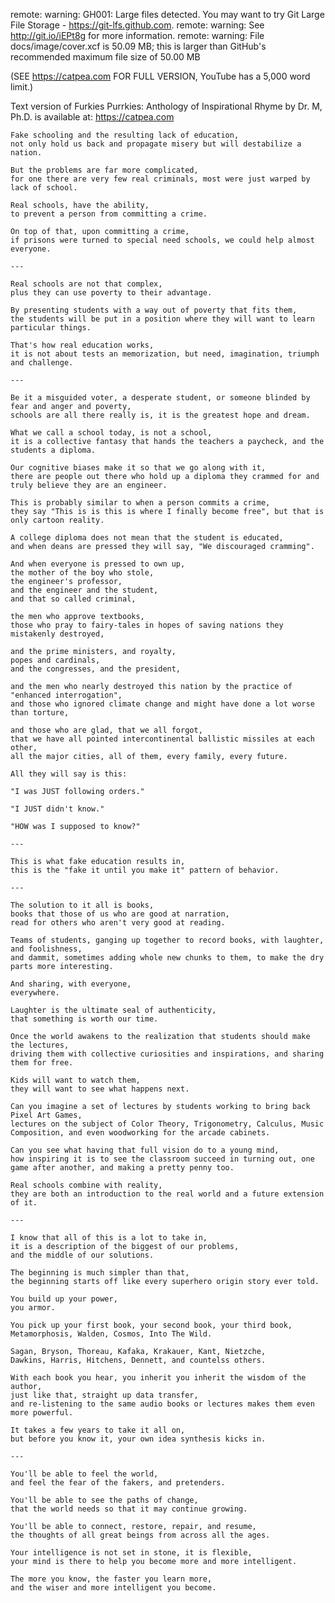 remote: warning: GH001: Large files detected. You may want to try Git Large File Storage - https://git-lfs.github.com.
remote: warning: See http://git.io/iEPt8g for more information.
remote: warning: File docs/image/cover.xcf is 50.09 MB; this is larger than GitHub's recommended maximum file size of 50.00 MB


(SEE https://catpea.com FOR FULL VERSION, YouTube has a 5,000 word limit.)



Text version of Furkies Purrkies: Anthology of Inspirational Rhyme by Dr. M, Ph.D. is available at: https://catpea.com


    Fake schooling and the resulting lack of education,
    not only hold us back and propagate misery but will destabilize a nation.

    But the problems are far more complicated,
    for one there are very few real criminals, most were just warped by lack of school.

    Real schools, have the ability,
    to prevent a person from committing a crime.

    On top of that, upon committing a crime,
    if prisons were turned to special need schools, we could help almost everyone.

    ---

    Real schools are not that complex,
    plus they can use poverty to their advantage.

    By presenting students with a way out of poverty that fits them,
    the students will be put in a position where they will want to learn particular things.

    That's how real education works,
    it is not about tests an memorization, but need, imagination, triumph and challenge.

    ---

    Be it a misguided voter, a desperate student, or someone blinded by fear and anger and poverty,
    schools are all there really is, it is the greatest hope and dream.

    What we call a school today, is not a school,
    it is a collective fantasy that hands the teachers a paycheck, and the students a diploma.

    Our cognitive biases make it so that we go along with it,
    there are people out there who hold up a diploma they crammed for and truly believe they are an engineer.

    This is probably similar to when a person commits a crime,
    they say "This is is this is where I finally become free", but that is only cartoon reality.

    A college diploma does not mean that the student is educated,
    and when deans are pressed they will say, "We discouraged cramming".

    And when everyone is pressed to own up,
    the mother of the boy who stole,
    the engineer's professor,
    and the engineer and the student,
    and that so called criminal,

    the men who approve textbooks,
    those who pray to fairy-tales in hopes of saving nations they mistakenly destroyed,

    and the prime ministers, and royalty,
    popes and cardinals,
    and the congresses, and the president,

    and the men who nearly destroyed this nation by the practice of "enhanced interrogation",
    and those who ignored climate change and might have done a lot worse than torture,

    and those who are glad, that we all forgot,
    that we have all pointed intercontinental ballistic missiles at each other,
    all the major cities, all of them, every family, every future.

    All they will say is this:

    "I was JUST following orders."

    "I JUST didn't know."

    "HOW was I supposed to know?"

    ---

    This is what fake education results in,
    this is the "fake it until you make it" pattern of behavior.

    ---

    The solution to it all is books,
    books that those of us who are good at narration,
    read for others who aren't very good at reading.

    Teams of students, ganging up together to record books, with laughter, and foolishness,
    and dammit, sometimes adding whole new chunks to them, to make the dry parts more interesting.

    And sharing, with everyone,
    everywhere.

    Laughter is the ultimate seal of authenticity,
    that something is worth our time.

    Once the world awakens to the realization that students should make the lectures,
    driving them with collective curiosities and inspirations, and sharing them for free.

    Kids will want to watch them,
    they will want to see what happens next.

    Can you imagine a set of lectures by students working to bring back Pixel Art Games,
    lectures on the subject of Color Theory, Trigonometry, Calculus, Music Composition, and even woodworking for the arcade cabinets.

    Can you see what having that full vision do to a young mind,
    how inspiring it is to see the classroom succeed in turning out, one game after another, and making a pretty penny too.

    Real schools combine with reality,
    they are both an introduction to the real world and a future extension of it.

    ---

    I know that all of this is a lot to take in,
    it is a description of the biggest of our problems,
    and the middle of our solutions.

    The beginning is much simpler than that,
    the beginning starts off like every superhero origin story ever told.

    You build up your power,
    you armor.

    You pick up your first book, your second book, your third book,
    Metamorphosis, Walden, Cosmos, Into The Wild.

    Sagan, Bryson, Thoreau, Kafaka, Krakauer, Kant, Nietzche,
    Dawkins, Harris, Hitchens, Dennett, and countelss others.

    With each book you hear, you inherit you inherit the wisdom of the author,
    just like that, straight up data transfer,
    and re-listening to the same audio books or lectures makes them even more powerful.

    It takes a few years to take it all on,
    but before you know it, your own idea synthesis kicks in.

    ---

    You'll be able to feel the world,
    and feel the fear of the fakers, and pretenders.

    You'll be able to see the paths of change,
    that the world needs so that it may continue growing.

    You'll be able to connect, restore, repair, and resume,
    the thoughts of all great beings from across all the ages.

    Your intelligence is not set in stone, it is flexible,
    your mind is there to help you become more and more intelligent.

    The more you know, the faster you learn more,
    and the wiser and more intelligent you become.
